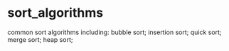 # sort_algorithms
common sort algorithms including:
 bubble sort; insertion sort; quick sort; merge sort; heap sort;
